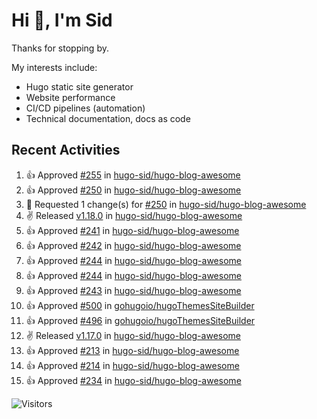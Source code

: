 # Hi 👋, I'm Sid

Thanks for stopping by. 

My interests include:
- Hugo static site generator
- Website performance
- CI/CD pipelines (automation)
- Technical documentation, docs as code


## Recent Activities

<!--RECENT_ACTIVITY:start-->
1. 👍 Approved [#255](https://github.com/hugo-sid/hugo-blog-awesome/pull/255#pullrequestreview-2425472402) in [hugo-sid/hugo-blog-awesome](https://github.com/hugo-sid/hugo-blog-awesome)<br>
2. 👍 Approved [#250](https://github.com/hugo-sid/hugo-blog-awesome/pull/250#pullrequestreview-2411203301) in [hugo-sid/hugo-blog-awesome](https://github.com/hugo-sid/hugo-blog-awesome)<br>
3. 🔴 Requested 1 change(s) for [#250](https://github.com/hugo-sid/hugo-blog-awesome/pull/250#pullrequestreview-2411186919) in [hugo-sid/hugo-blog-awesome](https://github.com/hugo-sid/hugo-blog-awesome)<br>
4. ✌️ Released [v1.18.0](https://github.com/hugo-sid/hugo-blog-awesome/releases/tag/v1.18.0) in [hugo-sid/hugo-blog-awesome](https://github.com/hugo-sid/hugo-blog-awesome)<br>
5. 👍 Approved [#241](https://github.com/hugo-sid/hugo-blog-awesome/pull/241#pullrequestreview-2398630201) in [hugo-sid/hugo-blog-awesome](https://github.com/hugo-sid/hugo-blog-awesome)<br>
6. 👍 Approved [#242](https://github.com/hugo-sid/hugo-blog-awesome/pull/242#pullrequestreview-2398622444) in [hugo-sid/hugo-blog-awesome](https://github.com/hugo-sid/hugo-blog-awesome)<br>
7. 👍 Approved [#244](https://github.com/hugo-sid/hugo-blog-awesome/pull/244#pullrequestreview-2398610676) in [hugo-sid/hugo-blog-awesome](https://github.com/hugo-sid/hugo-blog-awesome)<br>
8. 👍 Approved [#244](https://github.com/hugo-sid/hugo-blog-awesome/pull/244#pullrequestreview-2398610676) in [hugo-sid/hugo-blog-awesome](https://github.com/hugo-sid/hugo-blog-awesome)<br>
9. 👍 Approved [#243](https://github.com/hugo-sid/hugo-blog-awesome/pull/243#pullrequestreview-2398607805) in [hugo-sid/hugo-blog-awesome](https://github.com/hugo-sid/hugo-blog-awesome)<br>
10. 👍 Approved [#500](https://github.com/gohugoio/hugoThemesSiteBuilder/pull/500#pullrequestreview-2398465613) in [gohugoio/hugoThemesSiteBuilder](https://github.com/gohugoio/hugoThemesSiteBuilder)<br>
11. 👍 Approved [#496](https://github.com/gohugoio/hugoThemesSiteBuilder/pull/496#pullrequestreview-2356070434) in [gohugoio/hugoThemesSiteBuilder](https://github.com/gohugoio/hugoThemesSiteBuilder)<br>
12. ✌️ Released [v1.17.0](https://github.com/hugo-sid/hugo-blog-awesome/releases/tag/v1.17.0) in [hugo-sid/hugo-blog-awesome](https://github.com/hugo-sid/hugo-blog-awesome)<br>
13. 👍 Approved [#213](https://github.com/hugo-sid/hugo-blog-awesome/pull/213#pullrequestreview-2330013544) in [hugo-sid/hugo-blog-awesome](https://github.com/hugo-sid/hugo-blog-awesome)<br>
14. 👍 Approved [#214](https://github.com/hugo-sid/hugo-blog-awesome/pull/214#pullrequestreview-2330008518) in [hugo-sid/hugo-blog-awesome](https://github.com/hugo-sid/hugo-blog-awesome)<br>
15. 👍 Approved [#234](https://github.com/hugo-sid/hugo-blog-awesome/pull/234#pullrequestreview-2330006582) in [hugo-sid/hugo-blog-awesome](https://github.com/hugo-sid/hugo-blog-awesome)<br>
<!--RECENT_ACTIVITY:end-->

![Visitors](https://api.visitorbadge.io/api/visitors?path=https%3A%2F%2Fgithub.com%2Fhugo-sid%2Fhugo-sid&countColor=%2337d67a&style=flat&labelStyle=upper)
